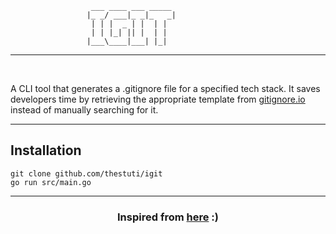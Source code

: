 ```
                  ___ ____ ___ _____ 
	             |_ _/ ___|_ _|_   _|
	              | | |  _ | |  | |  
	              | | |_| || |  | |  
	             |___\____|___| |_|  

```

-----


<br>

A CLI tool that generates a .gitignore file for a specified tech stack. It saves developers time by retrieving the appropriate template from <a href="https://gitignore.io">gitignore.io </a>instead of manually searching for it.



----


<h2> Installation </h2> </center>


``` 
git clone github.com/thestuti/igit
go run src/main.go
```

----
<center> <h3> Inspired from <a href="https://github.com/Aju100/gitignore">here</a> :)
